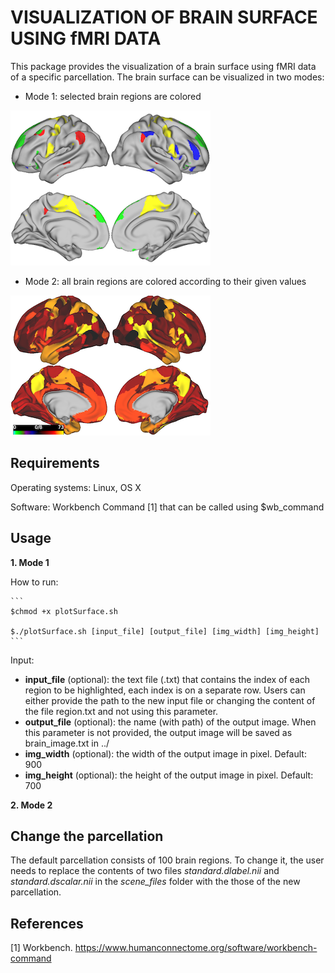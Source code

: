 # VISUALIZATION OF BRAIN SURFACE USING fMRI DATA

This package provides the visualization of a brain surface using fMRI data of a specific parcellation. The brain surface can be visualized in two modes:

- Mode 1: selected brain regions are colored

![](selected_regions.png)

- Mode 2: all brain regions are colored according to their given values

![](all_regions.png)

## Requirements

Operating systems: Linux, OS X

Software: Workbench Command [1] that can be called using $wb_command

## Usage
**1. Mode 1**

   How to run:
   
    ```
    $chmod +x plotSurface.sh

    $./plotSurface.sh [input_file] [output_file] [img_width] [img_height]
    ```

   Input:
   - **input_file** (optional): the text file (.txt) that contains the index of each region to be highlighted, each index is on a separate row. Users can either provide the path to the new input file or changing the content of the file region.txt and not using this parameter.
   - **output_file** (optional): the name (with path) of the output image. When this parameter is not provided, the output image will be saved as brain_image.txt in ../
   - **img_width** (optional): the width of the output image in pixel. Default: 900
   - **img_height** (optional): the height of the output image in pixel. Default: 700

**2. Mode 2**

## Change the parcellation

The default parcellation consists of 100 brain regions. To change it, the user needs to replace the contents of two files *standard.dlabel.nii* and *standard.dscalar.nii* in the *scene_files* folder with the those of the new parcellation.

## References

[1] Workbench. https://www.humanconnectome.org/software/workbench-command
